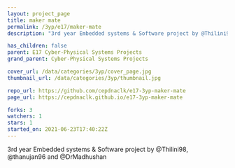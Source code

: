 ```yaml
---
layout: project_page
title: maker mate
permalink: /3yp/e17/maker-mate
description: "3rd year Embedded systems & Software project by @Thilini98, @thanujan96 and @DrMadhushan"

has_children: false
parent: E17 Cyber-Physical Systems Projects
grand_parent: Cyber-Physical Systems Projects

cover_url: /data/categories/3yp/cover_page.jpg
thumbnail_url: /data/categories/3yp/thumbnail.jpg

repo_url: https://github.com/cepdnaclk/e17-3yp-maker-mate
page_url: https://cepdnaclk.github.io/e17-3yp-maker-mate

forks: 3
watchers: 1
stars: 1
started_on: 2021-06-23T17:40:22Z
---
```

3rd year Embedded systems & Software project by @Thilini98, @thanujan96 and @DrMadhushan

